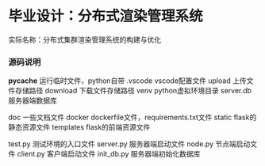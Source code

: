 # 毕业设计：分布式渲染管理系统
实际名称：分布式集群渲染管理系统的构建与优化

### 源码说明
__pycache__ 运行临时文件，python自带
.vscode vscode配置文件
upload 上传文件存储路径
download 下载文件存储路径
venv python虚拟环境目录
server.db 服务器端数据库

doc 一些文档文件
docker dockerfile文件，requirements.txt文件
static flask的静态资源文件
templates flask的前端资源文件

test.py 测试环境的入口文件
server.py 服务器端启动文件
node.py 节点端启动文件
client.py 客户端启动文件
init_db.py 服务器端初始化数据库
